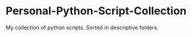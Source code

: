 # Personal-Python-Script-Collection
My collection of python scripts. Sorted in descriptive folders. 
